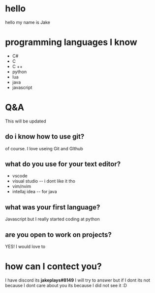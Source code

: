 # hello

hello my name is Jake

# programming languages I know

* C# 
* C
* C ++
* python
* lua
* java
* javascript

# Q&A
This will be updated
## do i know how to use git?
of course. I love useing Git and GIthub

## what do you use for your text editor?
* vscode
* visual studio -- i dont like it tho
* vim/nvim
* intellaj idea -- for java

## what was your first language?
Javascript but I really started coding at python

## are you open to work on projects?
YES! I would love to

# how can I contect you?
I have discord its **jakeplays#8149** I will try to answer but if I dont its not because I dont care about you its because I did not see it :D

<!---
JakeTheDev0000/JakeTheDev0000 is a ✨ special ✨ repository because its `README.md` (this file) appears on your GitHub profile.
You can click the Preview link to take a look at your changes.
--->
